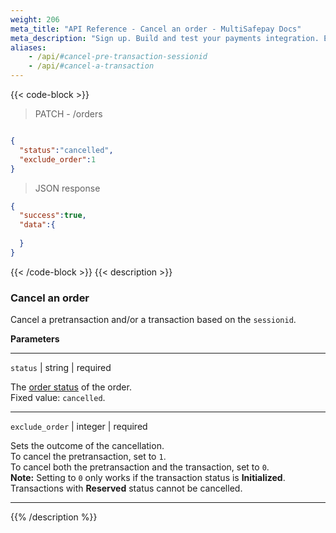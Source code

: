 ```yaml
---
weight: 206
meta_title: "API Reference - Cancel an order - MultiSafepay Docs"
meta_description: "Sign up. Build and test your payments integration. Explore our products and services. Use our API Reference, SDKs, and wrappers. Get support."
aliases:
    - /api/#cancel-pre-transaction-sessionid
    - /api/#cancel-a-transaction
---
```

{{< code-block >}}
> PATCH - /orders 

```json

{
  "status":"cancelled",
  "exclude_order":1
}
```

> JSON response

```json
{
  "success":true,
  "data":{
    
  }
}
```
{{< /code-block >}}
{{< description >}}
### Cancel an order 

Cancel a pretransaction and/or a transaction based on the `sessionid`.

**Parameters**

----------------
`status` | string | required

The [order status](/payments/multisafepay-statuses/) of the order.  
Fixed value: `cancelled`.

----------------
`exclude_order` | integer | required

Sets the outcome of the cancellation.  
To cancel the pretransaction, set to `1`.  
To cancel both the pretransaction and the transaction, set to `0`.  
**Note:** Setting to `0` only works if the transaction status is **Initialized**. Transactions with **Reserved** status cannot be cancelled.

----------------
{{% /description %}}